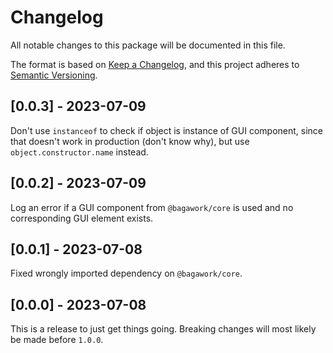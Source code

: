 # Changelog
All notable changes to this package will be documented in this file.

The format is based on [Keep a Changelog](https://keepachangelog.com/en/1.1.0/), and this project adheres to [Semantic Versioning](https://semver.org/spec/v2.0.0.html).

## [0.0.3] - 2023-07-09
Don't use `instanceof` to check if object is instance of GUI component, since that doesn't work in production (don't know why), but use `object.constructor.name` instead.

## [0.0.2] - 2023-07-09
Log an error if a GUI component from `@bagawork/core` is used and no corresponding GUI element exists.

## [0.0.1] - 2023-07-08
Fixed wrongly imported dependency on `@bagawork/core`.

## [0.0.0] - 2023-07-08
This is a release to just get things going. Breaking changes will most likely be made before `1.0.0`.